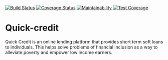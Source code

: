 [![Build Status](https://travis-ci.org/kodek-sleuth/Quick-credit.svg?branch=master)](https://travis-ci.org/kodek-sleuth/Quick-credit)
[![Coverage Status](https://coveralls.io/repos/github/kodek-sleuth/Quick-credit/badge.svg?branch=data-structures)](https://coveralls.io/github/kodek-sleuth/Quick-credit?branch=data-structures)
[![Maintainability](https://api.codeclimate.com/v1/badges/2a2b1009120b374af300/maintainability)](https://codeclimate.com/github/kodek-sleuth/Quick-credit/maintainability)
[![Test Coverage](https://api.codeclimate.com/v1/badges/2a2b1009120b374af300/test_coverage)](https://codeclimate.com/github/kodek-sleuth/Quick-credit/test_coverage)

# Quick-credit
Quick Credit is an online lending platform that provides short term soft loans to individuals. This helps solve problems of financial inclusion as a way to alleviate poverty and empower low income earners.
